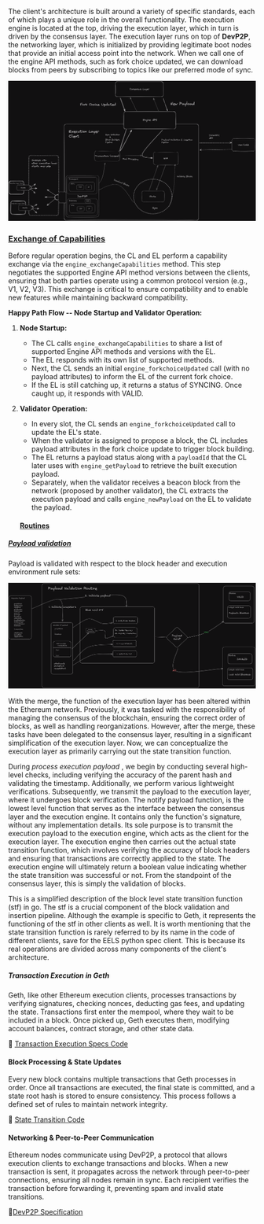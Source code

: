 The client's architecture is built around a variety of specific standards, each of which plays a unique role in the overall functionality. The execution engine is located at the top, driving the execution layer, which in turn is driven by the consensus layer. The execution layer runs on top of **DevP2P**, the networking layer, which is initialized by providing legitimate boot nodes that provide an initial access point into the network. When we call one of the engine API methods, such as fork choice updated, we can download blocks from peers by subscribing to topics like our preferred mode of sync.


![alt text](image.png)


### [Exchange of Capabilities](https://epf.wiki/#/wiki/EL/el-architecture?id=exchange-of-capabilities)

Before regular operation begins, the CL and EL perform a capability exchange via the `engine_exchangeCapabilities` method. This step negotiates the supported Engine API method versions between the clients, ensuring that both parties operate using a common protocol version (e.g., V1, V2, V3). This exchange is critical to ensure compatibility and to enable new features while maintaining backward compatibility.

**Happy Path Flow -- Node Startup and Validator Operation:**

1.  **Node Startup:**

    -   The CL calls `engine_exchangeCapabilities` to share a list of supported Engine API methods and versions with the EL.
    -   The EL responds with its own list of supported methods.
    -   Next, the CL sends an initial `engine_forkchoiceUpdated` call (with no payload attributes) to inform the EL of the current fork choice.
    -   If the EL is still catching up, it returns a status of SYNCING. Once caught up, it responds with VALID.
2.  **Validator Operation:**

    -   In every slot, the CL sends an `engine_forkchoiceUpdated` call to update the EL's state.
    -   When the validator is assigned to propose a block, the CL includes payload attributes in the fork choice update to trigger block building.
    -   The EL returns a payload status along with a `payloadId` that the CL later uses with `engine_getPayload` to retrieve the built execution payload.
    -   Separately, when the validator receives a beacon block from the network (proposed by another validator), the CL extracts the execution payload and calls `engine_newPayload` on the EL to validate the payload.


    #### [Routines](https://epf.wiki/#/wiki/EL/el-architecture?id=routines)

##### [Payload validation](https://epf.wiki/#/wiki/EL/el-architecture?id=payload-validation)

Payload is validated with respect to the block header and execution environment rule sets:

![alt text](image-1.png)

With the merge, the function of the execution layer has been altered within the Ethereum network. Previously, it was tasked with the responsibility of managing the consensus of the blockchain, ensuring the correct order of blocks, as well as handling reorganizations. However, after the merge, these tasks have been delegated to the consensus layer, resulting in a significant simplification of the execution layer. Now, we can conceptualize the execution layer as primarily carrying out the state transition function.

During *process execution payload* , we begin by conducting several high-level checks, including verifying the accuracy of the parent hash and validating the timestamp. Additionally, we perform various lightweight verifications. Subsequently, we transmit the payload to the execution layer, where it undergoes block verification. The notify payload function, is the lowest level function that serves as the interface between the consensus layer and the execution engine. It contains only the function's signature, without any implementation details. Its sole purpose is to transmit the execution payload to the execution engine, which acts as the client for the execution layer. The execution engine then carries out the actual state transition function, which involves verifying the accuracy of block headers and ensuring that transactions are correctly applied to the state. The execution engine will ultimately return a boolean value indicating whether the state transition was successful or not. From the standpoint of the consensus layer, this is simply the validation of blocks.

This is a simplified description of the block level state transition function (stf) in go. The stf is a crucial component of the block validation and insertion pipeline. Although the example is specific to Geth, it represents the functioning of the stf in other clients as well. It is worth mentioning that the state transition function is rarely referred to by its name in the code of different clients, save for the EELS python spec client. This is because its real operations are divided across many components of the client's architecture.




##### Transaction Execution in Geth

Geth, like other Ethereum execution clients, processes transactions by verifying signatures, checking nonces, deducting gas fees, and updating the state. Transactions first enter the mempool, where they wait to be included in a block. Once picked up, Geth executes them, modifying account balances, contract storage, and other state data.

🔗 [Transaction Execution Specs Code](https://github.com/ethereum/execution-specs/blob/0f9e4345b60d36c23fffaa69f70cf9cdb975f4ba/src/ethereum/shanghai/fork.py#L542)


#### Block Processing & State Updates

Every new block contains multiple transactions that Geth processes in order. Once all transactions are executed, the final state is committed, and a state root hash is stored to ensure consistency. This process follows a defined set of rules to maintain network integrity.

🔗 [State Transition Code](https://github.com/ethereum/execution-specs/blob/0f9e4345b60d36c23fffaa69f70cf9cdb975f4ba/src/ethereum/shanghai/fork.py#L145)



#### Networking & Peer-to-Peer Communication
Ethereum nodes communicate using DevP2P, a protocol that allows execution clients to exchange transactions and blocks. When a new transaction is sent, it propagates across the network through peer-to-peer connections, ensuring all nodes remain in sync. Each recipient verifies the transaction before forwarding it, preventing spam and invalid state transitions.

🔗[DevP2P Specification](https://github.com/ethereum/devp2p/blob/master/caps/eth.md)